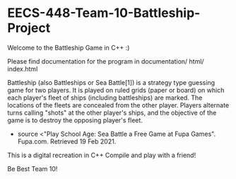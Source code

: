 # EECS-448-Team-10-Battleship-Project

Welcome to the Battleship Game in C++ :)

Please find documentation for the program in documentation/ html/ index.html

Battleship (also Battleships or Sea Battle[1]) is a strategy type guessing game for two players.
It is played on ruled grids (paper or board) on which each player's fleet of ships (including battleships) are marked.
The locations of the fleets are concealed from the other player.
Players alternate turns calling "shots" at the other player's ships, and the objective of the game is to destroy the opposing player's fleet.

- source <"Play School Age: Sea Battle a Free Game at Fupa Games". Fupa.com. Retrieved 19 Feb 2021.

This is a digital recreation in C++
Compile and play with a friend!

Be Best
Team 10!
